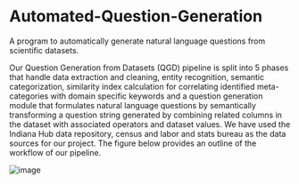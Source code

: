# Automated-Question-Generation
A program to automatically generate natural language questions from scientific datasets.

Our Question Generation from Datasets (QGD) pipeline is split into 5 phases that handle data extraction and cleaning, entity recognition, semantic categorization, similarity index calculation for correlating identified meta-categories with domain specific keywords and a question generation module that formulates natural language questions by semantically transforming a question string generated by combining related columns in the dataset with associated operators and dataset values. We have used the Indiana Hub data repository, census and labor and stats bureau as the data sources for our project. The figure below provides an outline of the workflow of our pipeline.  

![image](https://github.com/NicoleK286/Automated-Question-Generation/assets/113560469/c3b8e453-c86f-43ff-9c54-79c11cd583e2)


